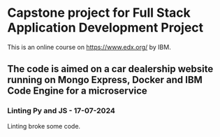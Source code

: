 # Capstone project for Full Stack Application Development Project
This is an online course on https://www.edx.org/ by IBM.
## The code is aimed on a car dealership website running on Mongo Express, Docker and IBM Code Engine for a microservice
### Linting Py and JS - 17-07-2024
Linting broke some code.
